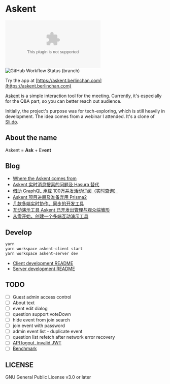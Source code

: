 # Askent

![Website](https://img.shields.io/website/https/askent.berlinchan.com)
![GitHub Workflow Status (branch)](https://img.shields.io/github/workflow/status/BerlinChan/askent/CI/release)

Try the app at [https://askent.berlinchan.com](https://askent.berlinchan.com)

[Askent](https://askent.berlinchan.com) is a simple interaction tool for the meeting. Currently, it's especially for the Q&A part, so you can better reach out audience.

Initially, the project's purpose was for tech-exploring, which is still heavily in development. The idea comes from a webinar I attended. It's a clone of [Sli.do](https://www.sli.do/).

## About the name

Askent = **Ask** + Ev**ent**

## Blog

- [Where the Askent comes from](https://www.berlinchan.com/2021/07/where-the-askent-comes-from)
- [Askent 实时消息搜索的问题及 Hasura 替代](https://www.berlinchan.com/2021/03/askent-realtime-search-implement-and-hasura)
- [借助 GraphQL 承载 100万并发活动订阅（实时查询）](https://www.berlinchan.com/2021/03/Scaling-to-1-million-active-GraphQL-subscriptions)
- [Askent 项目进展及准备弃用 Prisma2](https://www.berlinchan.com/2020/03/askent-give-up-prisma2)
- [几款多端实时协作、同步的开发工具](https://www.berlinchan.com/2020/03/real-time-multi-device-collaboration-devtools)
- [互动演示工具 Askent 已开发出管理与观众端雏形](https://www.berlinchan.com/2020/02/project-askent-admin-audience-client)
- [从零开始，创建一个多端互动演示工具](https://www.berlinchan.com/2019/12/create-presentation-tool-from-scratch)

## Develop

```sh
yarn
yarn workspace askent-client start
yarn workspace askent-server dev
```

- [Client development README](./packages/askent-client#readme)
- [Server development README](./packages/askent-server#readme)

## TODO

- [ ] Guest admin access control
- [ ] About text
- [ ] event edit dialog
- [ ] question support voteDown
- [ ] hide event from join search
- [ ] join event with password
- [ ] admin event list - duplicate event
- [ ] question list refetch after network error recovery
- [ ] [API logout, invalid JWT](https://www.npmjs.com/package/express-jwt)
- [ ] [Benchmark](https://github.com/benawad/node-graphql-benchmarks)

## LICENSE

GNU General Public License v3.0 or later
